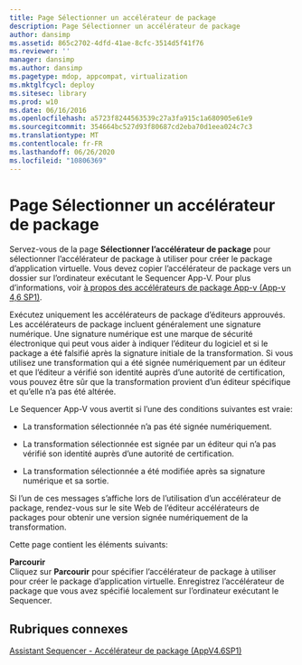 ```yaml
---
title: Page Sélectionner un accélérateur de package
description: Page Sélectionner un accélérateur de package
author: dansimp
ms.assetid: 865c2702-4dfd-41ae-8cfc-3514d5f41f76
ms.reviewer: ''
manager: dansimp
ms.author: dansimp
ms.pagetype: mdop, appcompat, virtualization
ms.mktglfcycl: deploy
ms.sitesec: library
ms.prod: w10
ms.date: 06/16/2016
ms.openlocfilehash: a5723f8244563539c27a3fa915c1a680905e61e9
ms.sourcegitcommit: 354664bc527d93f80687cd2eba70d1eea024c7c3
ms.translationtype: MT
ms.contentlocale: fr-FR
ms.lasthandoff: 06/26/2020
ms.locfileid: "10806369"
---
```

# Page Sélectionner un accélérateur de package


Servez-vous de la page **Sélectionner l’accélérateur de package** pour sélectionner l’accélérateur de package à utiliser pour créer le package d’application virtuelle. Vous devez copier l’accélérateur de package vers un dossier sur l’ordinateur exécutant le Sequencer App-V. Pour plus d’informations, voir [à propos des accélérateurs de package App-v (App-v 4,6 SP1)](about-app-v-package-accelerators--app-v-46-sp1-.md).

Exécutez uniquement les accélérateurs de package d’éditeurs approuvés. Les accélérateurs de package incluent généralement une signature numérique. Une signature numérique est une marque de sécurité électronique qui peut vous aider à indiquer l’éditeur du logiciel et si le package a été falsifié après la signature initiale de la transformation. Si vous utilisez une transformation qui a été signée numériquement par un éditeur et que l’éditeur a vérifié son identité auprès d’une autorité de certification, vous pouvez être sûr que la transformation provient d’un éditeur spécifique et qu’elle n’a pas été altérée.

Le Sequencer App-V vous avertit si l’une des conditions suivantes est vraie:

-   La transformation sélectionnée n’a pas été signée numériquement.

-   La transformation sélectionnée est signée par un éditeur qui n’a pas vérifié son identité auprès d’une autorité de certification.

-   La transformation sélectionnée a été modifiée après sa signature numérique et sa sortie.

Si l’un de ces messages s’affiche lors de l’utilisation d’un accélérateur de package, rendez-vous sur le site Web de l’éditeur accélérateurs de packages pour obtenir une version signée numériquement de la transformation.

Cette page contient les éléments suivants:

<a href="" id="browse"></a>**Parcourir**  
Cliquez sur **Parcourir** pour spécifier l’accélérateur de package à utiliser pour créer le package d’application virtuelle. Enregistrez l’accélérateur de package que vous avez spécifié localement sur l’ordinateur exécutant le Sequencer.

## Rubriques connexes


[Assistant Sequencer - Accélérateur de package (AppV4.6SP1)](sequencer-wizard---package-accelerator--appv-46-sp1-.md)

 

 





